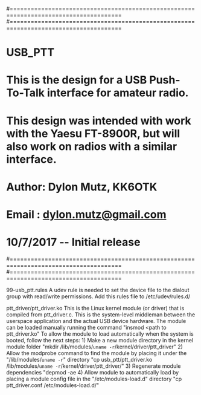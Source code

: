 #======================================================================================
#======================================================================================
# USB_PTT
# This is the design for a USB Push-To-Talk interface for amateur radio.
# This design was intended with work with the Yaesu FT-8900R, but will also work on radios with a similar interface.
#
# Author: Dylon Mutz, KK6OTK
# Email : dylon.mutz@gmail.com
#
# 10/7/2017 -- Initial release
#======================================================================================
#======================================================================================

99-usb_ptt.rules
   A udev rule is needed to set the device file to the dialout group with read/write permissions.
   Add this rules file to /etc/udev/rules.d/

ptt_driver/ptt_driver.ko
   This is the Linux kernel module (or driver) that is compiled from ptt_driver.c. This is the system-level middleman between the userspace application and the actual USB device hardware.
   The module can be loaded manually running the command "insmod <path to ptt_driver.ko"
   To allow the module to load automatically when the system is booted, follow the next steps:
      1) Make a new module directory in the kernel module folder
            "mkdir /lib/modules/`uname -r`/kernel/driver/ptt_driver"
      2) Allow the modprobe command to find the module by placing it under the "/lib/modules/`uname -r`" directory
            "cp usb_ptt/ptt_driver.ko /lib/modules/`uname -r`/kernel/driver/ptt_driver/"
      3) Regenerate module dependencies
            "depmod -ae
      4) Allow module to automatically load by placing a module config file in the "/etc/modules-load.d" directory
            "cp ptt_driver.conf /etc/modules-load.d/"
